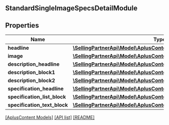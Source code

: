 ## StandardSingleImageSpecsDetailModule

## Properties

Name | Type | Description | Notes
------------ | ------------- | ------------- | -------------
**headline** | [**\SellingPartnerApi\Model\AplusContent\TextComponent**](TextComponent.md) |  | [optional]
**image** | [**\SellingPartnerApi\Model\AplusContent\ImageComponent**](ImageComponent.md) |  | [optional]
**description_headline** | [**\SellingPartnerApi\Model\AplusContent\TextComponent**](TextComponent.md) |  | [optional]
**description_block1** | [**\SellingPartnerApi\Model\AplusContent\StandardTextBlock**](StandardTextBlock.md) |  | [optional]
**description_block2** | [**\SellingPartnerApi\Model\AplusContent\StandardTextBlock**](StandardTextBlock.md) |  | [optional]
**specification_headline** | [**\SellingPartnerApi\Model\AplusContent\TextComponent**](TextComponent.md) |  | [optional]
**specification_list_block** | [**\SellingPartnerApi\Model\AplusContent\StandardHeaderTextListBlock**](StandardHeaderTextListBlock.md) |  | [optional]
**specification_text_block** | [**\SellingPartnerApi\Model\AplusContent\StandardTextBlock**](StandardTextBlock.md) |  | [optional]

[[AplusContent Models]](../) [[API list]](../../Api) [[README]](../../../README.md)
